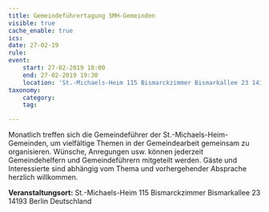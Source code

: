 ```yaml
---
title: Gemeindeführertagung SMH-Gemeinden
visible: true
cache_enable: true
ics: 
date: 27-02-19
rule: 
event:
	start: 27-02-2019 18:00
	end: 27-02-2019 19:30
	location: 'St.-Michaels-Heim 115 Bismarckzimmer Bismarkallee 23 14193 Berlin Deutschland'
taxonomy:
	category: 
	tag: 

---
```

Monatlich treffen sich die Gemeindeführer der St.-Michaels-Heim-Gemeinden, um vielfältige Themen in der Gemeindearbeit gemeinsam zu organisieren. Wünsche, Anregungen usw. können jederzeit Gemeindehelfern und Gemeindeführern mitgeteilt werden. Gäste und Interessierte sind abhängig vom Thema und vorhergehender Absprache herzlich willkommen.


**Veranstaltungsort:** St.-Michaels-Heim
115 Bismarckzimmer
Bismarkallee 23
14193 Berlin
Deutschland

